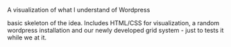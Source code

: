 A visualization of what I understand of Wordpress

basic skeleton of the idea. Includes HTML/CSS for visualization, a random wordpress installation and our newly developed grid system - just to tests it while we at it.